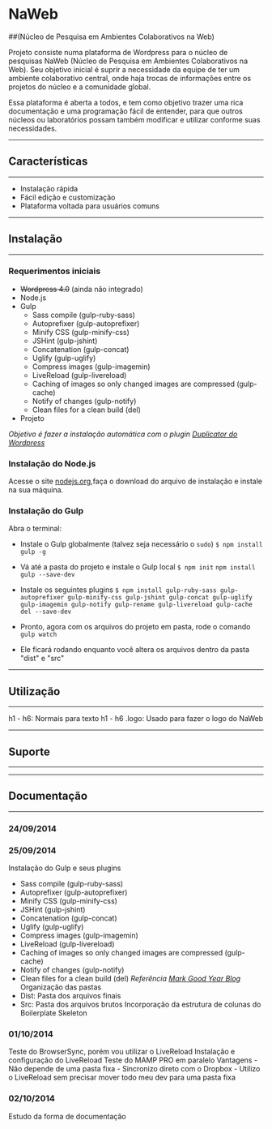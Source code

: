 # NaWeb
##(Núcleo de Pesquisa em Ambientes Colaborativos na Web)

Projeto consiste numa plataforma de Wordpress para o núcleo de pesquisas NaWeb (Núcleo de Pesquisa em Ambientes Colaborativos na Web). Seu objetivo inicial é suprir a necessidade da equipe de ter um ambiente colaborativo central, onde haja trocas de informações entre os projetos do núcleo e a comunidade global. 

Essa plataforma é aberta a todos, e tem como objetivo trazer uma rica documentação e uma programação fácil de entender, para que outros núcleos ou laboratórios possam também modificar e utilizar conforme suas necessidades.

---
## Características
---

- Instalação rápida
- Fácil edição e customização
- Plataforma voltada para usuários comuns

---
## Instalação
--- 

### Requerimentos iniciais

- ~~Wordpress 4.0~~ (ainda não integrado)
- Node.js
- Gulp
    + Sass compile (gulp-ruby-sass)
    + Autoprefixer (gulp-autoprefixer)
    + Minify CSS (gulp-minify-css)
    + JSHint (gulp-jshint)
    + Concatenation (gulp-concat)
    + Uglify (gulp-uglify)
    + Compress images (gulp-imagemin)
    + LiveReload (gulp-livereload)
    + Caching of images so only changed images are compressed (gulp-cache)
    + Notify of changes (gulp-notify)
    + Clean files for a clean build (del)
- Projeto

*Objetivo é fazer a instalação automática com o plugin [Duplicator do Wordpress](https://wordpress.org/plugins/duplicator/)*

### Instalação do Node.js

Acesse o site [nodejs.org](http://nodejs.org/),faça o download do arquivo de instalação e instale na sua máquina.

### Instalação do Gulp

Abra o terminal:

- Instale o Gulp globalmente (talvez seja necessário o `sudo`)
`$ npm install gulp -g`

- Vá até a pasta do projeto e instale o Gulp local
`$ npm init`
`npm install gulp --save-dev`

- Instale os seguintes plugins
`$ npm install gulp-ruby-sass gulp-autoprefixer gulp-minify-css gulp-jshint gulp-concat gulp-uglify gulp-imagemin gulp-notify gulp-rename gulp-livereload gulp-cache del --save-dev`

- Pronto, agora com os arquivos do projeto em pasta, rode o comando
`gulp watch`

- Ele ficará rodando enquanto você altera os arquivos dentro da pasta "dist" e "src"

---
## Utilização
---

h1 - h6: Normais para texto
h1 - h6 .logo: Usado para fazer o logo do NaWeb

---
## Suporte
---



---
## Documentação
---

### 24/09/2014


### 25/09/2014
Instalação do Gulp e seus plugins
- Sass compile (gulp-ruby-sass)
- Autoprefixer (gulp-autoprefixer)
- Minify CSS (gulp-minify-css)
- JSHint (gulp-jshint)
- Concatenation (gulp-concat)
- Uglify (gulp-uglify)
- Compress images (gulp-imagemin)
- LiveReload (gulp-livereload)
- Caching of images so only changed images are compressed (gulp-cache)
- Notify of changes (gulp-notify)
- Clean files for a clean build (del)
*Referência [Mark Good Year Blog](http://markgoodyear.com/2014/01/getting-started-with-gulp/)*
Organização das pastas
- Dist: Pasta dos arquivos finais
- Src: Pasta dos arquivos brutos
Incorporação da estrutura de colunas do Boilerplate Skeleton

### 01/10/2014
Teste do BrowserSync, porém vou utilizar o LiveReload
Instalação e configuração do LiveReload
Teste do MAMP PRO em paralelo
    Vantagens
    - Não depende de uma pasta fixa
    - Sincronizo direto com o Dropbox
    - Utilizo o LiveReload sem precisar mover todo meu dev para uma pasta fixa

### 02/10/2014
Estudo da forma de documentação

